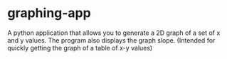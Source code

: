 # graphing-app
A python application that allows you to generate a 2D graph of a set of x and y values. The program also displays the graph slope. (Intended for quickly getting the graph of a table of x-y values)
